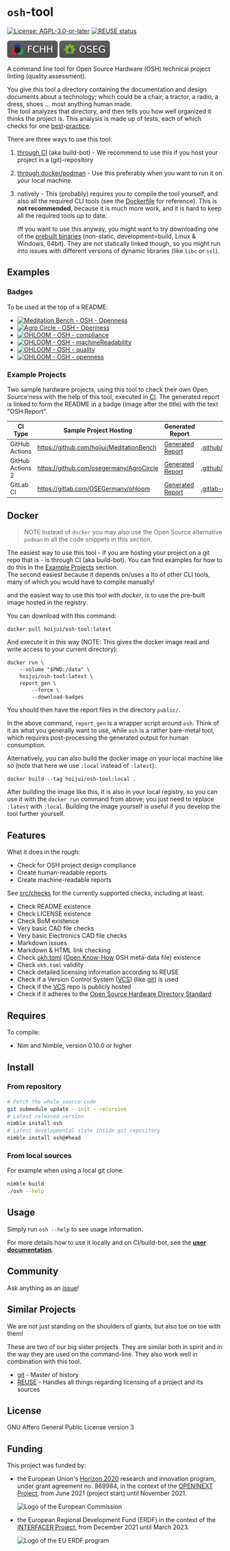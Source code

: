 <!--
SPDX-FileCopyrightText: 2021 - 2025 Robin Vobruba <hoijui.quaero@gmail.com>

SPDX-License-Identifier: CC0-1.0
-->

# `osh`-tool

[![License: AGPL-3.0-or-later](
    https://img.shields.io/badge/License-AGPL%20v3+-blue.svg)](
    https://www.gnu.org/licenses/agpl-3.0)
[![REUSE status](
    https://api.reuse.software/badge/github.com/hoijui/osh-tool)](
    https://api.reuse.software/info/github.com/hoijui/osh-tool)

[![In cooperation with FabCity Hamburg](
    https://raw.githubusercontent.com/osegermany/tiny-files/master/res/media/img/badge-fchh.svg)](
    https://www.fabcity.hamburg/)
[![In cooperation with Open Source Ecology Germany](
    https://raw.githubusercontent.com/osegermany/tiny-files/master/res/media/img/badge-oseg.svg)](
    https://www.ose-germany.de/die-bewegung/)

A command line tool for Open Source Hardware (OSH)
technical project linting (quality assessment).

You give this tool a directory containing the documentation and design documents
about a technology;
which could be a chair, a tractor, a radio, a dress, shoes ...
most anything human made. \
The tool analyzes that directory,
and then tells you how well organized it thinks the project is.
This analysis is made up of tests,
each of which checks for one [best](https://www.merriam-webster.com/dictionary/best%20practice)-[practice](https://en.wikipedia.org/wiki/Best_practice).

There are three ways to use this tool:

1. [through CI](#example-projects) (aka build-bot) -
    We recommend to use this if you host your project in a (git)-repository
2. [through docker/podman](#docker) -
    Use this preferably when you want to run it on your local machine.
3. natively -
    This (probably) requires you to compile the tool yourself,
    and also all the required CLI tools
    (see the [Dockerfile](Dockerfile) for reference).
    This is **not recommended**,
    because it is much more work,
    and it is hard to keep all the required tools up to date.

    Iff you want to use this anyway,
    you might want to try downloading one of the
    [prebuilt binaries](https://hoijui.github.io/osh-tool/)
    (non-static, development=build, Linux & Windows, 64bit).
    They are not statically linked though,
    so you might run into issues with different versions of dynamic libraries
    (like `libc` or `ssl`).

## Examples

### Badges

To be used at the top of a README:

- [![Meditation Bench - OSH - Openness](
    https://hoijui.github.io/MeditationBench/osh-badge-openness.svg)](
    https://hoijui.github.io/MeditationBench/osh-report.html)
- [![Agro Circle - OSH - Openness](
    https://osegermany.github.io/AgroCircle/osh-badge-openness.svg)](
    https://osegermany.github.io/AgroCircle/osh-report.html)
- [![OHLOOM - OSH - compliance](
    https://osegermany.gitlab.io/ohloom/osh-badge-compliance.svg)](
    <https://osegermany.gitlab.io/ohloom/osh-report.html>)
- [![OHLOOM - OSH - machineReadability](
    https://osegermany.gitlab.io/ohloom/osh-badge-machineReadability.svg)](
    <https://osegermany.gitlab.io/ohloom/osh-report.html>)
- [![OHLOOM - OSH - quality](
    https://osegermany.gitlab.io/ohloom/osh-badge-quality.svg)](
    <https://osegermany.gitlab.io/ohloom/osh-report.html>)
- [![OHLOOM - OSH - openness](
    https://osegermany.gitlab.io/ohloom/osh-badge-openness.svg)](
    <https://osegermany.gitlab.io/ohloom/osh-report.html>)

### Example Projects

Two sample hardware projects,
using this tool to check their own Open Source'ness
with the help of this tool,
executed in [CI](https://en.wikipedia.org/wiki/Continuous_integration).
The generated report is linked to form the README in a badge
(image after the title) with the text "OSH Report".

| CI Type | Sample Project Hosting | Generated Report | CI Script |
| --- | ------ | --- | --- |
| GitHub Actions | <https://github.com/hoijui/MeditationBench> | [Generated Report](https://hoijui.github.io/MeditationBench/osh-report.html) | [.github/workflows/check.yml](https://github.com/hoijui/MeditationBench/blob/master/.github/workflows/check.yml) |
| GitHub Actions 2 | <https://github.com/osegermany/AgroCircle> | [Generated Report](https://osegermany.github.io/AgroCircle/osh-report.html) | [.github/workflows/check.yml](https://github.com/osegermany/AgroCircle/blob/master/.github/workflows/check.yml) |
| GitLab CI | <https://gitlab.com/OSEGermany/ohloom> | [Generated Report](https://osegermany.gitlab.io/ohloom/osh-report.html) | [.gitlab-ci.yml](https://gitlab.com/OSEGermany/ohloom/-/blob/master/.gitlab-ci.yml) |

## Docker

> NOTE
> Instead of `docker` you may also use the Open Source alternative `podman`
> in all the code snippets in this section.

The easiest way to use this tool -
if you are hosting your project on a git repo that is -
is through CI (aka build-bot).
You can find examples for how to do this
in the [Example Projects](#example-projects) section. \
The second easiest
because it depends on/uses a lto of other CLI tools,
many of which you would have to compile manually!

and the easiest way to use this tool _with docker_,
is to use the pre-built image hosted in the registry:

You can download with this command:

```shell
docker pull hoijui/osh-tool:latest
```

And execute it in this way
(NOTE: This gives the docker image read and write access to your current directory):

```shell
docker run \
    --volume "$PWD:/data" \
    hoijui/osh-tool:latest \
    report_gen \
        --force \
        --download-badges
```

You should then have the report files in the directory `public/`.

In the above command,
`report_gen` is a wrapper script around `osh`.
Think of it as what you generally want to use,
while `osh` is a rather bare-metal tool,
which requires post-processing the generated output for human consumption.

Alternatively,
you can also build the docker image on your local machine like so
(note that here we use `:local` instead of `:latest`):

```shell
docker build --tag hoijui/osh-tool:local .
```

After building the image like this,
it is also in your local registry,
so you can use it with the `docker run` command from above;
you just need to replace `:latest` with `:local`.
Building the image yourself is useful
if you develop the tool further yourself.

## Features

What it does in the rough:

- Check for OSH project design compliance
- Create human-readable reports
- Create machine-readable reports

See [src/checks](src/checks) for the currently supported checks,
including at least:

- Check README existence
- Check LICENSE existence
- Check BoM existence
- Very basic CAD file checks
- Very basic Electronics CAD file checks
- Markdown issues
- Markdown & HTML link checking
- Check [okh.toml] ([Open Know-How] OSH meta-data file) existence
- Check `okh.toml` validity
- Check detailed licensing information according to REUSE
- Check if a Version Control System ([VCS]) (like [git]) is used
- Check if the [VCS] repo is publicly hosted
- Check if it adheres to the
  [Open Source Hardware Directory Standard][osh-dir-std]

## Requires

To compile:

- Nim and Nimble, version 0.10.0 or higher

## Install

### From repository

```sh
# Fetch the whole source code
git submodule update --init --recursive
# Latest released version
nimble install osh
# Latest developmental state inside git repository
nimble install osh@#head
```

### From local sources

For example when using a local git clone.

```sh
nimble build
./osh --help
```

## Usage

Simply run `osh --help` to see usage information.

For more details how to use it locally and on CI/build-bot,
see the [**user documentation**](doc/user/README.md).

## Community

Ask anything as an [issue](https://github.com/hoijui/osh-tool/issues/)!

## Similar Projects

We are not just standing on the shoulders of giants,
but also toe on toe with them!

These are two of our big sister projects.
They are similar both in spirit
and in the way they are used on the command-line.
They also work well in combination with this tool.

- [git] - Master of history
- [REUSE] -
  Handles all things regarding licensing of a project and its sources

## License

GNU Affero General Public License version 3

## Funding

This project was funded by:

- the European Union's [Horizon 2020](
      https://research-and-innovation.ec.europa.eu/funding/funding-opportunities/funding-programmes-and-open-calls/horizon-2020_en)
  research and innovation program,
  under grant agreement no. 869984,
  in the context of the [OPEN!NEXT Project](https://opennext.eu/),
  from June 2021 (project start)
  until November 2021.

  ![Logo of the European Commission](
      https://commission.europa.eu/themes/contrib/oe_theme/dist/ec/images/logo/positive/logo-ec--en.svg)

- the European Regional Development Fund (ERDF)
  in the context of the [INTERFACER Project](https://www.interfacerproject.eu/),
  from December 2021
  until March 2023.

  ![Logo of the EU ERDF program](
      https://cloud.fabcity.hamburg/s/TopenKEHkWJ8j5P/download/logo-eu-erdf.png)

[okh.toml]: https://github.com/iop-alliance/OpenKnowHow/blob/master/res/sample_data/okh-TEMPLATE.toml
[Open Know-How]: https://www.internetofproduction.org/openknowhow
[VCS]: https://www.geeksforgeeks.org/version-control-systems/
[git]: https://git-scm.com/
[REUSE]: https://git.fsfe.org/reuse/tool
[osh-dir-std]: https://gitlab.com/OSEGermany/osh-dir-std/
